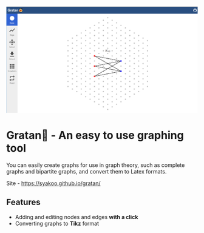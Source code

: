 ![demo](assets/gratan.png)

# Gratan🍝 - An easy to use graphing tool

You can easily create graphs for use in graph theory, such as complete graphs and bipartite graphs, and convert them to Latex formats.

Site - https://syakoo.github.io/gratan/

## Features

- Adding and editing nodes and edges **with a click**
- Converting graphs to **Tikz** format
